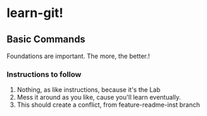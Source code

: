 # learn-git!
## Basic Commands
Foundations are important. The more, the better.!

### Instructions to follow

1. Nothing, as like instructions, because it's the Lab
2. Mess it around as you like, cause you'll learn eventually.
3. This should create a conflict, from feature-readme-inst branch
